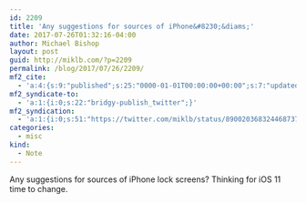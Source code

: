 ```yaml
---
id: 2209
title: 'Any suggestions for sources of iPhone&#8230;&diams;'
date: 2017-07-26T01:32:16-04:00
author: Michael Bishop
layout: post
guid: http://miklb.com/?p=2209
permalink: /blog/2017/07/26/2209/
mf2_cite:
  - 'a:4:{s:9:"published";s:25:"0000-01-01T00:00:00+00:00";s:7:"updated";s:25:"0000-01-01T00:00:00+00:00";s:8:"category";a:1:{i:0;s:0:"";}s:6:"author";a:0:{}}'
mf2_syndicate-to:
  - 'a:1:{i:0;s:22:"bridgy-publish_twitter";}'
mf2_syndication:
  - 'a:1:{i:0;s:51:"https://twitter.com/miklb/status/890020368324468737";}'
categories:
  - misc
kind:
  - Note
---
```

Any suggestions for sources of iPhone lock screens? Thinking for iOS 11 time to change.